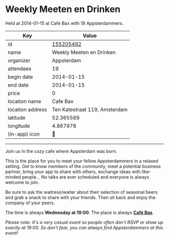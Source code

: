 # Weekly Meeten en Drinken
Held at 2014-01-15 at Cafe Bax with 19 Appsterdammers.
        
|Key|Value
|---|---|
|id|[155205492](https://www.meetup.com/appsterdam/events/155205492/)|
|name|Weekly Meeten en Drinken|
|organizer|Appsterdam|
|attendees|19|
|begin date|2014-01-15|
|end date|2014-01-15|
|price|0|
|location name|Cafe Bax|
|location address|Ten Katestraat 119, Amsterdam|
|latitude|52.365589|
|longitude|4.867978|
|(in-app) icon|🍺|

---

Join us in the cozy cafe where Appsterdam was born.

This is the place for you to meet your fellow Appsterdammers in a relaxed setting. Get to know members of the community, meet a potential business partner, bring your app to share with others, exchange ideas with like-minded people... No talks are ever scheduled and everyone is always welcome to join.

Be sure to ask the waitress/waiter about their selection of seasonal beers and grab a snack to share with your friends. Then sit back and enjoy the company of your peers.

The time is always **Wednesday at 19:00**. The place is always **[Café Bax](http://www.cafebax.nl/)**.

*Please note: It's a very casual event so people often don't RSVP or show up exactly at 19:00. So don't fear, you can *always* find Appsterdammers at this event!*


